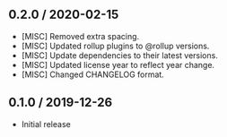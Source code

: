 ## 0.2.0 / 2020-02-15
- [MISC] Removed extra spacing.
- [MISC] Updated rollup plugins to @rollup versions.
- [MISC] Update dependencies to their latest versions.
- [MISC] Updated license year to reflect year change.
- [MISC] Changed CHANGELOG format.

## 0.1.0 / 2019-12-26
- Initial release
